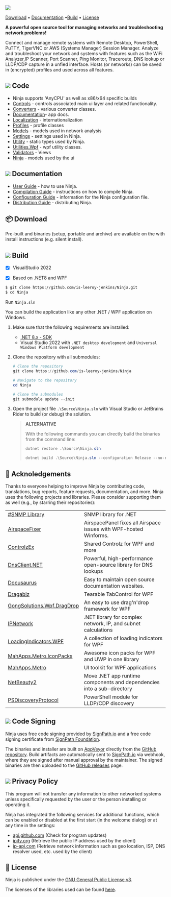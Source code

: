 ![](https://github.com/is-leeroy-jenkins/Ninja/blob/master/Ninja/Resources/GitHubImages/ProjectTemplate.png)

<div align="left">
  <p>
    <a href="https://github.com/is-leeroy-jenkins/Ninja/blob/master/Ninja/Resources/Github/Users.md">Download</a> •  <a href="">Documentation</a> •<a href="https://github.com/is-leeroy-jenkins/Ninja/blob/master/Ninja/Resources/Github/Compilation.md">Build</a> • <a href="#-license">License</a>
  </p>
  <p>
    <b>A powerful open source tool for managing networks and troubleshooting network problems!</b>
  </p>
  <p align="left">
    Connect and manage remote systems with Remote Desktop, PowerShell, PuTTY, TigerVNC or AWS (Systems Manager) Session Manager. Analyze and troubleshoot your network and systems with features such as the WiFi Analyzer,IP Scanner, Port Scanner, Ping Monitor, Traceroute, DNS lookup or LLDP/CDP capture in a unfied interface. Hosts (or networks) can be saved in (encrypted) profiles and used across all features.  

</div>


## ![](https://github.com/is-leeroy-jenkins/Ninja/blob/master/Ninja/Resources/GitHubImages/csharp.png)  Code

- Ninja supports 'AnyCPU' as well as x86/x64 specific builds
- [Controls](https://github.com/is-leeroy-jenkins/Ninja/tree/master/Ninja.Controls) - controls associated main ui layer and related functionality.
- [Converters](https://github.com/is-leeroy-jenkins/Ninja/tree/master/Ninja.Converters) - various converter classes.
- [Documentation](https://github.com/is-leeroy-jenkins/Ninja/tree/master/Ninja.Documentation)- app docs.
- [Localization](https://github.com/is-leeroy-jenkins/Ninja/tree/master/Ninja.Localization) - internationalization
- [Profiles](https://github.com/is-leeroy-jenkins/Ninja/tree/master/Ninja.Profiles) - profile classes
- [Models](https://github.com/is-leeroy-jenkins/Ninja/tree/master/Ninja.Models) - models used in network analysis
- [Settings](https://github.com/is-leeroy-jenkins/Ninja/tree/master/Ninja.Settings) - settings used in Ninja.
- [Utility](https://github.com/is-leeroy-jenkins/Ninja/tree/master/Ninja.Utilities) - static types used by Ninja.
- [Utilities.Wpf](https://github.com/is-leeroy-jenkins/Ninja/tree/master/Ninja.Utilities.WPF) - wpf utility classes.
- [Validators](https://github.com/is-leeroy-jenkins/Ninja/tree/master/UI/Views) - Views
- [Ninja](https://github.com/is-leeroy-jenkins/Ninja/tree/master/UI/ViewModels) - models used by the ui


## ![](https://github.com/is-leeroy-jenkins/Ninja/blob/master/Ninja/Resources/GitHubImages/documentation.png)  Documentation

- [User Guide](https://github.com/is-leeroy-jenkins/Ninja/blob/master/Ninja/Resources/Github/Users.md) - how to use Ninja.
- [Compilation Guide](https://github.com/is-leeroy-jenkins/Ninja/blob/master/Ninja/Resources/Github/Compilation.md) - instructions on how to compile Ninja.
- [Configuration Guide](https://github.com/is-leeroy-jenkins/Ninja/blob/master/Ninja/Resources/Github/Configuration.md) - information for the Ninja configuration file. 
- [Distribution Guide](https://github.com/is-leeroy-jenkins/Ninja/blob/master/Ninja/Resources/Github/Distribution.md) -  distributing Ninja.


## 📦 Download

Pre-built and binaries (setup, portable and archive) are available on the with install instructions (e.g. silent install). 




## ![](https://github.com/is-leeroy-jenkins/Ninja/blob/master/Ninja/Resources/GitHubImages/tools.png) Build

- [x] VisualStudio 2022
- [x] Based on .NET8 and WPF


```bash
$ git clone https://github.com/is-leeroy-jenkins/Ninja.git
$ cd Ninja
```
Run `Ninja.sln`


You can build the application like any other .NET / WPF application on Windows.

1. Make sure that the following requirements are installed:

   - [.NET 8.x - SDK](https://dotnet.microsoft.com/download/dotnet/8.0)
   - Visual Studio 2022 with `.NET desktop development` and `Universal Windows Platform development`

2. Clone the repository with all submodules:

   ```PowerShell
   # Clone the repository
   git clone https://github.com/is-leeroy-jenkins/Ninja

   # Navigate to the repository
   cd Ninja

   # Clone the submodules
   git submodule update --init
   ```

3. Open the project file `.\Source\Ninja.sln` with Visual Studio or JetBrains Rider to build (or debug)
   the solution.

   > **ALTERNATIVE**
   >
   > With the following commands you can directly build the binaries from the command line:
   >
   > ```PowerShell
   > dotnet restore .\Source\Ninja.sln
   >
   > dotnet build .\Source\Ninja.sln --configuration Release --no-restore
   > ```



## 🙏 Acknoledgements

Thanks to everyone helping to improve Ninja by contributing code, translations, bug reports, feature requests, documentation, and more.
Ninja uses the following projects and libraries. Please consider supporting them as well (e.g., by starring their repositories):

|                                                                               |                                                                        |
| ----------------------------------------------------------------------------- | ---------------------------------------------------------------------- |
| [#SNMP Library](https://github.com/lextudio/sharpsnmplib)                     | SNMP library for .NET                                                  |
| [AirspaceFixer](https://github.com/chris84948/AirspaceFixer)                  | AirspacePanel fixes all Airspace issues with WPF-hosted Winforms.      |
| [ControlzEx](https://github.com/ControlzEx/ControlzEx)                        | Shared Controlz for WPF and more                                       |
| [DnsClient.NET](https://github.com/MichaCo/DnsClient.NET)                     | Powerful, high-performance open-source library for DNS lookups         |
| [Docusaurus](https://docusaurus.io/)                                          | Easy to maintain open source documentation websites.                   |
| [Dragablz](https://dragablz.net/)                                             | Tearable TabControl for WPF                                            |
| [GongSolutions.Wpf.DragDrop](https://github.com/punker76/gong-wpf-dragdrop)   | An easy to use drag'n'drop framework for WPF                           |
| [IPNetwork](https://github.com/lduchosal/ipnetwork)                           | .NET library for complex network, IP, and subnet calculations          |
| [LoadingIndicators.WPF](https://github.com/zeluisping/LoadingIndicators.WPF)  | A collection of loading indicators for WPF                             |
| [MahApps.Metro.IconPacks](https://github.com/MahApps/MahApps.Metro.IconPacks) | Awesome icon packs for WPF and UWP in one library                      |
| [MahApps.Metro](https://mahapps.com/)                                         | UI toolkit for WPF applications                                        |
| [NetBeauty2](https://github.com/nulastudio/NetBeauty2)                        | Move .NET app runtime components and dependencies into a sub-directory |
| [PSDiscoveryProtocol](https://github.com/lahell/PSDiscoveryProtocol)          | PowerShell module for LLDP/CDP discovery                               |

## ![](https://github.com/is-leeroy-jenkins/Ninja/blob/master/Ninja/Resources/GitHubImages/signature.png)  Code Signing 

Ninja uses free code signing provided by [SignPath.io](https://signpath.io/) and a free code signing certificate
from [SignPath Foundation](https://signpath.org/).

The binaries and installer are built on [AppVeyor](https://ci.appveyor.com/project/is-leeroy-jenkins/networkmanager) directly from the [GitHub repository](https://github.com/is-leeroy-jenkins/Ninja/blob/main/appveyor.yml).
Build artifacts are automatically sent to [SignPath.io](https://signpath.io/) via webhook, where they are signed after manual approval by the maintainer.
The signed binaries are then uploaded to the [GitHub releases](https://github.com/is-leeroy-jenkins/Ninja/releases) page.


## ![](https://github.com/is-leeroy-jenkins/Ninja/blob/master/Ninja/Resources/GitHubImages/training.png) Privacy Policy

This program will not transfer any information to other networked systems unless specifically requested by the user or the person installing or operating it.

Ninja has integrated the following services for additional functions, which can be enabled or disabled at the first start (in the welcome dialog) or at any time in the settings:

- [api.github.com](https://docs.github.com/en/site-policy/privacy-policies/github-general-privacy-statement) (Check for program updates)
- [ipify.org](https://www.ipify.org/) (Retrieve the public IP address used by the client)
- [ip-api.com](https://ip-api.com/docs/legal) (Retrieve network information such as geo location, ISP, DNS resolver used, etc. used by the client)

## 📝 License

Ninja is published under the [GNU General Public License v3](https://github.com/is-leeroy-jenkins/Ninja/blob/main/LICENSE).

The licenses of the libraries used can be found [here](https://github.com/is-leeroy-jenkins/Ninja/tree/main/Source/Ninja.Documentation/Licenses).
